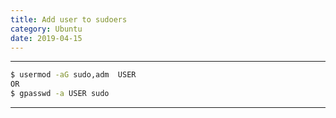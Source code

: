 ```yaml
---
title: Add user to sudoers
category: Ubuntu
date: 2019-04-15
---
```


-----

```bash
$ usermod -aG sudo,adm  USER
OR
$ gpasswd -a USER sudo
```

-----
